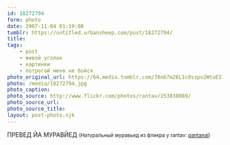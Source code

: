 ```yaml
---
id: 18272794
form: photo
date: 2007-11-04 01:19:00
tumblr: https://untitled.urbansheep.com/post/18272794/
title:
tags:
    - post
    - живой уголок
    - картинки
    - потрогай меня не бойся
photo_original_url: https://64.media.tumblr.com/78n67m26L1c8szpv2WtuE57q_400.jpg
photo: /media/18272794.jpg
photo_caption: 
photo_source: http://www.flickr.com/photos/rantav/153838089/
photo_source_url:
photo_source_title:
layout: post-photo.njk
---
```


<p>ПРЕВЕД ЙА МУРАВЙЕД <small>(Натуральный муравьед из фликра у rantav: <a href="http://www.flickr.com/photos/rantav/153838089/">pantanal</a>)</small></p>
